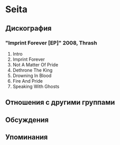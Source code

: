 # Seita



## Дискография

### "Imprint Forever [EP]" 2008, Thrash

1. Intro   
2. Imprint Forever   
3. Not A Matter Of Pride   
4. Dethrone The King   
5. Drowning In Blood   
6. Fire And Pride   
7. Speaking With Ghosts 


## Отношения с другими группами


## Обсуждения


## Упоминания

